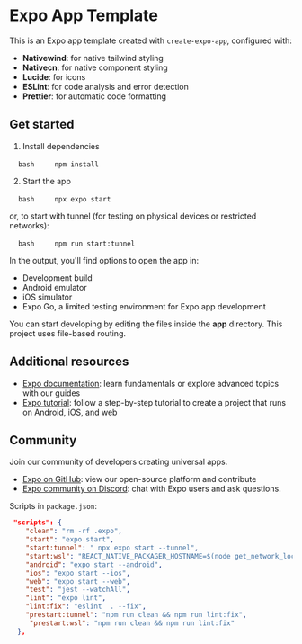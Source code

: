 

# Expo App Template


This is an Expo app template created with `create-expo-app`, configured with:


* **Nativewind**: for native tailwind styling
* **Nativecn**: for native component styling
* **Lucide**: for icons
* **ESLint**: for code analysis and error detection
* **Prettier**: for automatic code formatting


## Get started


1. Install dependencies


    ```bash
    npm install
    ```


2. Start the app


    ```bash
    npx expo start
    ```


or, to start with tunnel (for testing on physical devices or restricted networks):


    ```bash
    npm run start:tunnel
    ```


In the output, you'll find options to open the app in:


* Development build
* Android emulator
* iOS simulator
* Expo Go, a limited testing environment for Expo app development


You can start developing by editing the files inside the **app** directory. This project uses file-based routing.


## Additional resources


* [Expo documentation](https://docs.expo.dev/): learn fundamentals or explore advanced topics with our guides
* [Expo tutorial](https://docs.expo.dev/tutorial/introduction/): follow a step-by-step tutorial to create a project that runs on Android, iOS, and web


## Community


Join our community of developers creating universal apps.


* [Expo on GitHub](https://github.com/expo/expo): view our open-source platform and contribute
* [Expo community on Discord](https://chat.expo.dev): chat with Expo users and ask questions.


Scripts in `package.json`:
```json
 "scripts": {
    "clean": "rm -rf .expo",
    "start": "expo start",
    "start:tunnel": " npx expo start --tunnel",
    "start:wsl": "REACT_NATIVE_PACKAGER_HOSTNAME=$(node get_network_local_ip.js) expo start",
    "android": "expo start --android",
    "ios": "expo start --ios",
    "web": "expo start --web",
    "test": "jest --watchAll",
    "lint": "expo lint",
    "lint:fix": "eslint  . --fix",
    "prestart:tunnel": "npm run clean && npm run lint:fix",
     "prestart:wsl": "npm run clean && npm run lint:fix"
  },
```